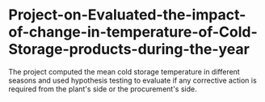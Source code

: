 # Project-on-Evaluated-the-impact-of-change-in-temperature-of-Cold-Storage-products-during-the-year
The project computed the mean cold storage temperature in different seasons and used hypothesis testing to evaluate if any corrective action is required from the plant's side or the procurement's side.
